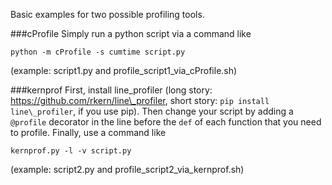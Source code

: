 Basic examples for two possible profiling tools.

###cProfile
Simply run a python script via a command like
```
python -m cProfile -s cumtime script.py
```

(example: script1.py and profile\_script1\_via\_cProfile.sh)

###kernprof
First, install line\_profiler (long story: https://github.com/rkern/line\_profiler, short story: `pip install line\_profiler`, if you use pip). Then change your script by adding a `@profile` decorator in the line before the `def` of each function that you need to profile. Finally, use a command like
```
kernprof.py -l -v script.py
```

(example: script2.py and profile\_script2\_via_kernprof.sh)
